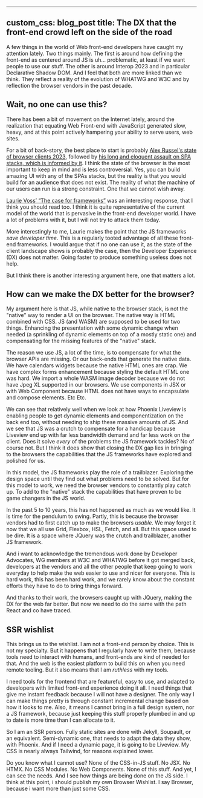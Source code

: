 


---
custom_css: blog_post
title: The DX that the front-end crowd left on the side of the road
---

A few things in the world of Web front-end developers have caught my attention lately. Two things mainly. The first is around how defining the front-end as centered around JS is uh... problematic, at least if we want people to use our stuff. The other is around Interop 2023 and in particular Declarative Shadow DOM. And I feel that both are more linked than we think. They reflect a reality of the evolution of WHATWG and W3C and by reflection the browser vendors in the past decade.
<!--more--> 

## Wait, no one can use this?

There has been a bit of movement on the Internet lately, around the realization that equating Web Front-end with JavaScript generated slow, heavy, and at this point actively hampering your ability to serve users, web sites.

For a bit of back-story, the best place to start is probably [Alex Russel's state of browser clients 2023](https://infrequently.org/2022/12/performance-baseline-2023/), followed by [his long and eloquent assault on SPA stacks, which is informed by it](https://infrequently.org/2023/02/the-market-for-lemons/). I think the state of the browser is the most important to keep in mind and is less controversial. Yes, you can build amazing UI with any of the SPAs stacks, but the reality is that you would build for an audience that does not exist. The reality of what the machine of our users can run is a strong constraint. One that we cannot wish away.

[Laurie Voss’ “The case for frameworks”](https://seldo.com/posts/the_case_for_frameworks) was an interesting response, that I think you should read too. I think it is quite representative of the current model of the world that is pervasive in the front-end developer world. I have a lot of problems with it, but I will not try to attack them today.

More interestingly to me, Laurie makes the point that the JS frameworks _save developer time_. This is a regularly tooted advantage of all these front-end frameworks. I would argue that if no one can use it, as the state of the client landscape shows is probably the case, then the Developer Experience (DX) does not matter. Going faster to produce something useless does not help.

But I think there is another interesting argument here, one that matters a lot.

## How can we make the DX better for the browser? 

My argument here is that JS, while native to the browser stack, is not the "native" way to render a UI on the browser. The native way is HTML combined with CSS. JS (and WASM) are supposed to be used for two things. Enhancing the presentation with some dynamic change when needed (a sprinkling of dynamic elements on top of a mostly static one) and compensating for the missing features of the "native" stack.

The reason we use JS, a lot of the time, is to compensate for what the browser APIs are missing. Or our back-ends that generate the native data. We have calendars widgets because the native HTML ones are crap. We have complex forms enhancement because styling the default HTML one was hard. We import a whole WASM image decoder because we do not have Jpeg XL supported in our browsers. We use components in JSX or with Web Component because HTML does not have ways to encapsulate and compose elements. Etc Etc.

We can see that relatively well when we look at how Phoenix Liveview is enabling people to get dynamic elements and componentization on the back end too, without needing to ship these massive amounts of JS. And we see that JS was a crutch to compensate for a handicap because Liveview end up with far less bandwidth demand and far less work on the client. Does it solve _every_ of the problems the JS framework tackles? No of course not. But I think it does show that closing the DX gap lies in bringing to the browsers the capabilities that the JS frameworks have explored and polished for us.

In this model, the JS frameworks play the role of a trailblazer. Exploring the design space until they find out what problems need to be solved. But for this model to work, we need the browser vendors to constantly play catch up. To add to the "native" stack the capabilities that have proven to be game changers in the JS world.

In the past 5 to 10 years, this has not happened as much as we would like. It is time for the pendulum to swing. Partly, this is because the browser vendors had to first catch up to make the browsers _usable_. We may forget it now that we all use Grid, Flexbox, HSL, Fetch, and all. But this space used to be dire. It is a space where JQuery was the crutch and trailblazer, another JS framework.

And i want to acknowledge the tremendous work done by Developer Advocates, WG members at W3C and WHATWG before it got merged back, developers at the vendors and all the other people that keep going to work everyday to help make the web easier to use and nicer for everyone. This is hard work, this has been hard work, and we rarely know about the constant efforts they have to do to bring things forward.

And thanks to their work, the browsers caught up with JQuery, making the DX for the web far better. But now we need to do the same with the path React and co have traced.

## SSR wishlist

This brings us to the wishlist. I am not a front-end person by choice. This is not my specialty. But it happens that I regularly have to write them, because tools need to interact with humans, and front-ends are kind of needed for that. And the web is the easiest platform to build this on when you need remote tooling. But it also means that I am _ruthless_ with my tools.

I need tools for the frontend that are featureful, easy to use, and adapted to developers with limited front-end experience doing it all. I need things that give me instant feedback because I will not have a designer. The only way I can make things pretty is through constant incremental change based on how it looks to me. Also, it means I cannot bring in a full design system, nor a JS framework, because just keeping this stuff properly plumbed in and up to date is more time than I can allocate to it.

So I am an SSR person. Fully static sites are done with Jekyll, Soupault, or an equivalent. Semi-dynamic one, that needs to adapt the data they show, with Phoenix. And if I need a dynamic page, it is going to be Liveview. My CSS is nearly always Tailwind, for reasons explained lower.

Do you know what I cannot use? None of the CSS-in-JS stuff. No JSX. No HTMX. No CSS Modules. No Web Components. None of this stuff. And yet, I can see the needs. And I see how things are being done on the JS side. I think at this point, i should publish my own Browser Wishlist. I say Browser, because i want more than just some CSS.
